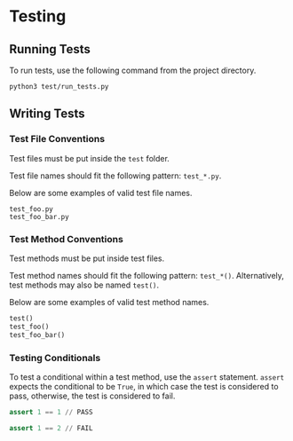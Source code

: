 # Testing

## Running Tests

To run tests, use the following command from the project directory.
```
python3 test/run_tests.py 
```

## Writing Tests

### Test File Conventions

Test files must be put inside the `test` folder.

Test file names should fit the following pattern: `test_*.py`.

Below are some examples of valid test file names.
```
test_foo.py
test_foo_bar.py
```

### Test Method Conventions

Test methods must be put inside test files.

Test method names should fit the following pattern: `test_*()`. Alternatively, test methods may also be named `test()`.

Below are some examples of valid test method names.
```python
test()
test_foo()
test_foo_bar()
```

### Testing Conditionals

To test a conditional within a test method, use the `assert` statement. `assert` expects the conditional to be `True`, in which case the test is considered to pass, otherwise, the test is considered to fail.

```python
assert 1 == 1 // PASS
```
```python
assert 1 == 2 // FAIL